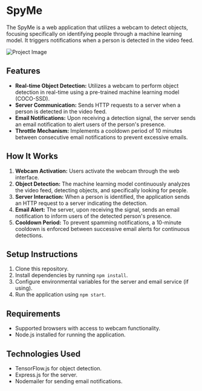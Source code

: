 # SpyMe

The SpyMe is a web application that utilizes a webcam to detect objects, focusing specifically on identifying people through a machine learning model. It triggers notifications when a person is detected in the video feed.

![Project Image](/smart_webcam/Project.png)

## Features

- **Real-time Object Detection:** Utilizes a webcam to perform object detection in real-time using a pre-trained machine learning model (COCO-SSD).
- **Server Communication:** Sends HTTP requests to a server when a person is detected in the video feed.
- **Email Notifications:** Upon receiving a detection signal, the server sends an email notification to alert users of the person's presence.
- **Throttle Mechanism:** Implements a cooldown period of 10 minutes between consecutive email notifications to prevent excessive emails.

## How It Works

1. **Webcam Activation:** Users activate the webcam through the web interface.
2. **Object Detection:** The machine learning model continuously analyzes the video feed, detecting objects, and specifically looking for people.
3. **Server Interaction:** When a person is identified, the application sends an HTTP request to a server indicating the detection.
4. **Email Alert:** The server, upon receiving the signal, sends an email notification to inform users of the detected person's presence.
5. **Cooldown Period:** To prevent spamming notifications, a 10-minute cooldown is enforced between successive email alerts for continuous detections.

## Setup Instructions

1. Clone this repository.
2. Install dependencies by running `npm install`.
3. Configure environmental variables for the server and email service (if using).
4. Run the application using `npm start`.

## Requirements

- Supported browsers with access to webcam functionality.
- Node.js installed for running the application.

## Technologies Used

- TensorFlow.js for object detection.
- Express.js for the server.
- Nodemailer for sending email notifications.
